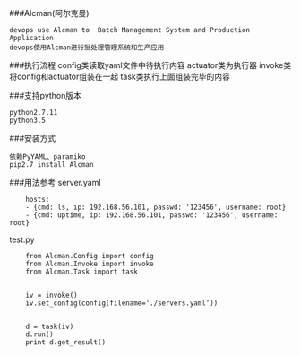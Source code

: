 ###Alcman(阿尔克曼)

    devops use Alcman to  Batch Management System and Production Application
    devops使用Alcman进行批处理管理系统和生产应用

###执行流程
    config类读取yaml文件中待执行内容
    actuator类为执行器
    invoke类将config和actuator组装在一起
    task类执行上面组装完毕的内容

###支持python版本

    python2.7.11
    python3.5 



###安装方式

    依赖PyYAML、paramiko
    pip2.7 install Alcman

###用法参考
server.yaml
```
    hosts:
    - {cmd: ls, ip: 192.168.56.101, passwd: '123456', username: root}
    - {cmd: uptime, ip: 192.168.56.101, passwd: '123456', username: root}
```

test.py
```
    from Alcman.Config import config
    from Alcman.Invoke import invoke
    from Alcman.Task import task


    iv = invoke()
    iv.set_config(config(filename='./servers.yaml'))


    d = task(iv)
    d.run()
    print d.get_result()
```



